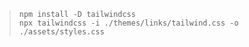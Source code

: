 > ```
> npm install -D tailwindcss
> npx tailwindcss -i ./themes/links/tailwind.css -o ./assets/styles.css
> ```
